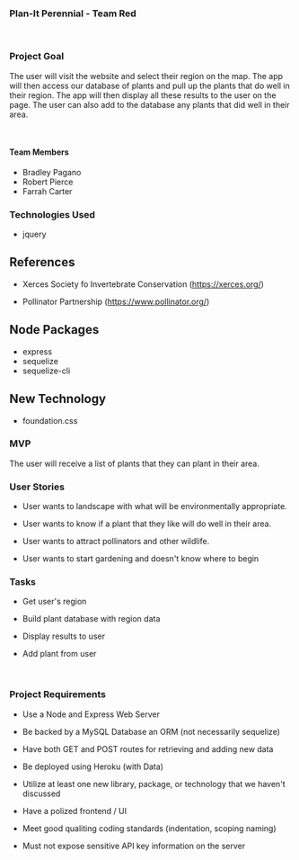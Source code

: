 ### Plan-It Perennial - Team Red
​
### Project Goal

The user will visit the website and select their region on the map.  The app will then access our database of plants and pull up the plants that do well in their region.  The app will then display all these results to the user on the page.  The user can also add to the database any plants that did well in their area.

​
#### Team Members
* Bradley Pagano
* Robert Pierce
* Farrah Carter
​
### Technologies Used

* jquery

## References

* Xerces Society fo Invertebrate Conservation (https://xerces.org/)

* Pollinator Partnership (https://www.pollinator.org/)

## Node Packages

* express
* sequelize
* sequelize-cli
​
## New Technology

* foundation.css

### MVP

The user will receive a list of plants that they can plant in their area.

### User Stories

* User wants to landscape with what will be environmentally appropriate.

* User wants to know if a plant that they like will do well in their area.

* User wants to attract pollinators and other wildlife.

* User wants to start gardening and doesn't know where to begin


### Tasks

* Get user's region

* Build plant database with region data

* Display results to user

* Add plant from user

​
### Project Requirements
* Use a Node and Express Web Server

* Be backed by a MySQL Database an ORM (not necessarily sequelize)

* Have both GET and POST routes for retrieving and adding new data

* Be deployed using Heroku (with Data)

* Utilize at least one new library, package, or technology that we haven't discussed

* Have a polized frontend / UI

* Meet good qualiting coding standards (indentation, scoping naming)

* Must not expose sensitive API key information on the server
